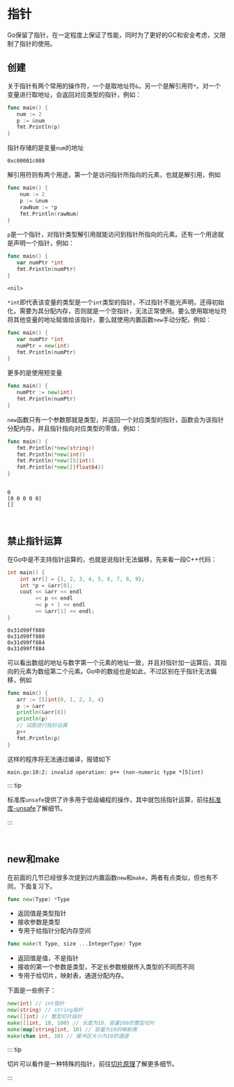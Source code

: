 # 指针

Go保留了指针，在一定程度上保证了性能，同时为了更好的GC和安全考虑，又限制了指针的使用。



## 创建

关于指针有两个常用的操作符，一个是取地址符`&`，另一个是解引用符`*`。对一个变量进行取地址，会返回对应类型的指针，例如：

```go
func main() {
   num := 2
   p := &num
   fmt.Println(p)
}
```

指针存储的是变量`num`的地址

```
0xc00001c088
```

解引用符则有两个用途，第一个是访问指针所指向的元素，也就是解引用，例如

```go
func main() {
	num := 2
	p := &num
	rawNum := *p
	fmt.Println(rawNum)
}
```

`p`是一个指针，对指针类型解引用就能访问到指针所指向的元素。还有一个用途就是声明一个指针，例如：

```go
func main() {
   var numPtr *int
   fmt.Println(numPtr)
}
```

```
<nil>
```

`*int`即代表该变量的类型是一个`int`类型的指针，不过指针不能光声明，还得初始化，需要为其分配内存，否则就是一个空指针，无法正常使用。要么使用取地址符将其他变量的地址赋值给该指针，要么就使用内置函数`new`手动分配，例如：

```go
func main() {
   var numPtr *int
   numPtr = new(int)
   fmt.Println(numPtr)
}
```

更多的是使用短变量

```go
func main() {
   numPtr := new(int)
   fmt.Println(numPtr)
}
```

`new`函数只有一个参数那就是类型，并返回一个对应类型的指针，函数会为该指针分配内存，并且指针指向对应类型的零值，例如：

```go
func main() {
   fmt.Println(*new(string))
   fmt.Println(*new(int))
   fmt.Println(*new([5]int))
   fmt.Println(*new([]float64))
}
```

```

0          
[0 0 0 0 0]
[]   
```

<br>

## 禁止指针运算

在Go中是不支持指针运算的，也就是说指针无法偏移，先来看一段C++代码：

```cpp
int main() {
    int arr[] = {1, 2, 3, 4, 5, 6, 7, 8, 9};
    int *p = &arr[0];
    cout << &arr << endl
         << p << endl
         << p + 1 << endl
         << &arr[1] << endl;
}
```

```
0x31d99ff880
0x31d99ff880
0x31d99ff884
0x31d99ff884
```

可以看出数组的地址与数字第一个元素的地址一致，并且对指针加一运算后，其指向的元素为数组第二个元素。Go中的数组也是如此，不过区别在于指针无法偏移，例如

```go
func main() {
   arr := [5]int{0, 1, 2, 3, 4}
   p := &arr
   println(&arr[0])
   println(p)
   // 试图进行指针运算
   p++
   fmt.Println(p)
}
```

这样的程序将无法通过编译，报错如下

```
main.go:10:2: invalid operation: p++ (non-numeric type *[5]int)
```

::: tip

标准库`unsafe`提供了许多用于低级编程的操作，其中就包括指针运算，前往[标准库-unsafe](/语言入门/标准库/unsafe.md)了解细节。

:::

<br>

## new和make

在前面的几节已经很多次提到过内置函数`new`和`make`，两者有点类似，但也有不同，下面复习下。

```go
func new(Type) *Type
```

- 返回值是类型指针
- 接收参数是类型
- 专用于给指针分配内存空间

```go
func make(t Type, size ...IntegerType) Type
```

- 返回值是值，不是指针
- 接收的第一个参数是类型，不定长参数根据传入类型的不同而不同
- 专用于给切片，映射表，通道分配内存。

下面是一些例子：

```go
new(int) // int指针
new(string) // string指针
new([]int) // 整型切片指针
make([]int, 10, 100) // 长度为10，容量100的整型切片 
make(map[string]int, 10) // 容量为10的映射表
make(chan int, 10) // 缓冲区大小为10的通道
```

::: tip

切片可以看作是一种特殊的指针，前往[切片原理](/语言进阶/原理解析/slice.md)了解更多细节。

:::
